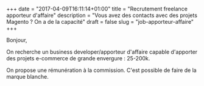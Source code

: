 +++
date = "2017-04-09T16:11:14+01:00"
title = "Recrutement freelance apporteur d'affaire"
description = "Vous avez des contacts avec des projets Magento ? On a de la capacité"
draft = false
slug = "job-apporteur-affaire"
+++

Bonjour,

On recherche un business developer/apporteur d'affaire capable d'apporter des projets e-commerce
de grande envergure : 25-200k.

On propose une rémunération à la commission. C'est possible de faire de la marque blanche.